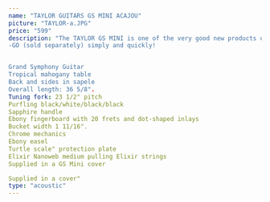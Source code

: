```yaml
---
name: "TAYLOR GUITARS GS MINI ACAJOU"
picture: "TAYLOR-a.JPG" 
price: "599"
description: "The TAYLOR GS MINI is one of the very good new products of this year 2010. Presented at the NAMM Show in California this winter, it features a reduced Grand Symphony box, a massive tropical mahogany table, and above all, the possibility of connecting an ES microphone to it
-GO (sold separately) simply and quickly!


Grand Symphony Guitar
Tropical mahogany table
Back and sides in sapele
Overall length: 36 5/8".
Tuning fork: 23 1/2" pitch
Purfling black/white/black/black
Sapphire handle
Ebony fingerboard with 20 frets and dot-shaped inlays
Bucket width 1 11/16".
Chrome mechanics
Ebony easel
Turtle scale" protection plate
Elixir Nanoweb medium pulling Elixir strings
Supplied in a GS Mini cover

Supplied in a cover"
type: "acoustic"
---
```

